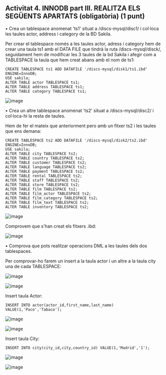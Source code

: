 ## Activitat 4. INNODB part III. REALITZA ELS SEGÜENTS APARTATS (obligatòria)  (1 punt)

•	Crea un tablespace anomenat 'ts1' situat a /discs-mysql/disc1/ i col·loca les taules actor, address i category de la BD Sakila.

  Per crear el tablespace només a les taules actor, adress i category hem de crear una taula ts1 amb el DATA FILE que tindrà la ruta /discs-mysql/disck/, seguidament hem de modificar les 3 taules de la bd Sakila i afegir com a TABLESPACE la taula que hem creat abans amb el nom de ts1:
  
    CREATE TABLESPACE ts1 ADD DATAFILE '/discs-mysql/disk1/ts1.ibd' ENGINE=InnoDB;
    USE sakila;
    ALTER TABLE actor TABLESPACE ts1;
    ALTER TABLE address TABLESPACE ts1;
    ALTER TABLE category TABLESPACE ts1;
  
  ![image](https://user-images.githubusercontent.com/61474562/161386888-d929660c-d010-4e26-96b3-3cb5e67290a3.png)


•	Crea un altre tablespace anomenat 'ts2' situat a /discs-mysql/disc2/ i col·loca-hi la resta de taules.

  Hem de fer el mateix que anteriorment pero amb un fitxer ts2 i les taules que ens demana:
  
    CREATE TABLESPACE ts2 ADD DATAFILE '/discs-mysql/disk2/ts2.ibd' ENGINE=InnoDB;
    USE sakila;
    ALTER TABLE city TABLESPACE ts2;
    ALTER TABLE country TABLESPACE ts2;
    ALTER TABLE customer TABLESPACE ts2;
    ALTER TABLE language TABLESPACE ts2;
    ALTER TABLE payment TABLESPACE ts2;
    ALTER TABLE rental TABLESPACE ts2;
    ALTER TABLE staff TABLESPACE ts2;
    ALTER TABLE store TABLESPACE ts2;
    ALTER TABLE film TABLESPACE ts2;
    ALTER TABLE film_actor TABLESPACE ts2;
    ALTER TABLE film_category TABLESPACE ts2;
    ALTER TABLE film_text TABLESPACE ts2;
    ALTER TABLE inventory TABLESPACE ts2;
    
  ![image](https://user-images.githubusercontent.com/61474562/161387095-d576e843-c019-4562-b7b9-a3222c556207.png)

  Comprovem que s'han creat els fitxers .ibd:
  
  ![image](https://user-images.githubusercontent.com/61474562/161387148-5ed8777d-a5c3-4d01-aa0f-0a6f1ecead29.png)

•	Comprova que pots realitzar operacions DML a les taules dels dos tablespaces.

  Per comprovar-ho farem un insert a la taula actor i un altre a la taula city una de cada TABLESPACE:
  
  ![image](https://user-images.githubusercontent.com/61474562/161387256-83ab3078-1d05-4439-8b24-5c8d59353b8b.png)
  
  ![image](https://user-images.githubusercontent.com/61474562/161387274-062cfbf6-36f7-4c47-9798-75592985301e.png)

  Insert taula Actor:
  
    INSERT INTO actor(actor_id,first_name,last_name) VALUE(1,'Paco','Tabaco');

  ![image](https://user-images.githubusercontent.com/61474562/161387351-987cbb2e-1ae5-469d-93b4-01fd162fce66.png)

  ![image](https://user-images.githubusercontent.com/61474562/161387370-e3fb80f4-a2eb-4755-b0f7-a7095d6183cb.png)
  
  Insert taula City:
  
    INSERT INTO city(city_id,city,country_id) VALUE(1,'Madrid','1');

  ![image](https://user-images.githubusercontent.com/61474562/161387480-c45e4d06-a745-45a9-bfb4-a5385baeba0a.png)

  ![image](https://user-images.githubusercontent.com/61474562/161387486-8688692f-22db-4ab2-a5dc-f967c2280c25.png)
